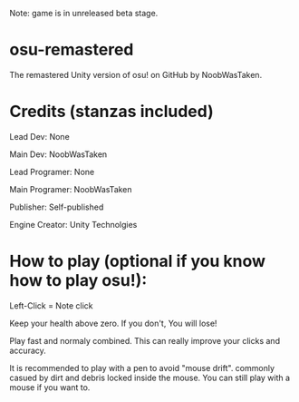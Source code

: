 Note: game is in unreleased beta stage.

# osu-remastered
The remastered Unity version of osu! on GitHub
by NoobWasTaken.

# Credits (stanzas included)

Lead Dev: None

Main Dev: NoobWasTaken

Lead Programer: None

Main Programer: NoobWasTaken

Publisher: Self-published

Engine Creator: Unity Technolgies



 # How to play (optional if you know how to play osu!):

Left-Click = Note click

Keep your health above zero. If you don't, You will lose!

Play fast and normaly combined. This can really improve your clicks and accuracy.

It is recommended to play with a pen to avoid "mouse drift". commonly casued by dirt and debris locked inside the mouse. You can still play with a mouse if you want to.
